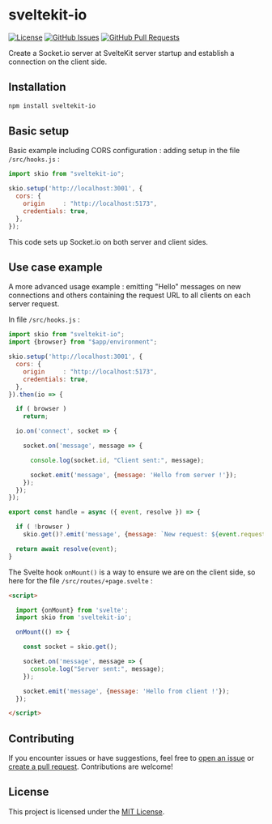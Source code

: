 # sveltekit-io

[![License](https://img.shields.io/badge/license-MIT-green.svg)](https://opensource.org/licenses/MIT)
[![GitHub Issues](https://img.shields.io/github/issues/cedrictailly/sveltekit-io)](https://github.com/cedrictailly/sveltekit-io/issues)
[![GitHub Pull Requests](https://img.shields.io/github/issues-pr/cedrictailly/sveltekit-io)](https://github.com/cedrictailly/sveltekit-io/pulls)

Create a Socket.io server at SvelteKit server startup and establish a connection on the client side.

## Installation

```bash
npm install sveltekit-io
```

## Basic setup

Basic example including CORS configuration : adding setup in the file `/src/hooks.js` :

```javascript
import skio from "sveltekit-io";

skio.setup('http://localhost:3001', {
  cors: {
    origin     : "http://localhost:5173",
    credentials: true,
  },
});
```

This code sets up Socket.io on both server and client sides.

## Use case example

A more advanced usage example : emitting "Hello" messages on new connections and others containing the request URL to all clients on each server request.

In file `/src/hooks.js` :

```javascript
import skio from "sveltekit-io";
import {browser} from "$app/environment";

skio.setup('http://localhost:3001', {
  cors: {
    origin     : "http://localhost:5173",
    credentials: true,
  },
}).then(io => {

  if ( browser )
    return;

  io.on('connect', socket => {

    socket.on('message', message => {

      console.log(socket.id, "Client sent:", message);

      socket.emit('message', {message: 'Hello from server !'});
    });
  });
});

export const handle = async ({ event, resolve }) => {

  if ( !browser )
    skio.get()?.emit('message', {message: `New request: ${event.request.url}`} );

  return await resolve(event);
}
```

The Svelte hook `onMount()` is a way to ensure we are on the client side, so here for the file `/src/routes/+page.svelte` :

```html
<script>

  import {onMount} from 'svelte';
  import skio from 'sveltekit-io';

  onMount(() => {

    const socket = skio.get();

    socket.on('message', message => {
      console.log("Server sent:", message);
    });

    socket.emit('message', {message: 'Hello from client !'});
  });

</script>
```

## Contributing

If you encounter issues or have suggestions, feel free to [open an issue](https://github.com/cedrictailly/sveltekit-io/issues) or [create a pull request](https://github.com/cedrictailly/sveltekit-io/pulls). Contributions are welcome!

## License

This project is licensed under the [MIT License](LICENSE).

